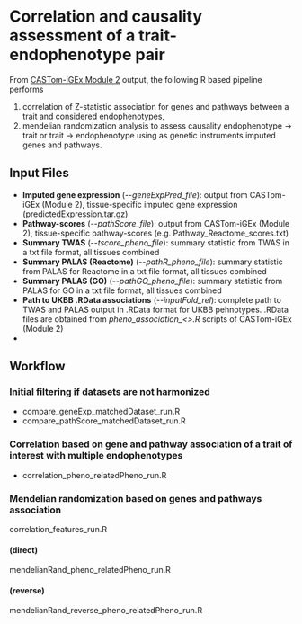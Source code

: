 # Correlation and causality assessment of a trait-endophenotype pair
From [CASTom-iGEx Module 2](https://gitlab.mpcdf.mpg.de/luciat/castom-igex/-/tree/master/Software/model_prediction) output, the following R based pipeline performs 
1. correlation of Z-statistic association for genes and pathways between a trait and considered endophenotypes, 
2. mendelian randomization analysis to assess causality endophenotype -> trait or trait -> endophenotype using as genetic instruments imputed genes and pathways.

## Input Files
- **Imputed gene expression** (*--geneExpPred_file*): output from CASTom-iGEx (Module 2), tissue-specific imputed gene expression (predictedExpression.tar.gz)
- **Pathway-scores** (*--pathScore_file*): output from CASTom-iGEx (Module 2), tissue-specific pathway-scores (e.g. Pathway_Reactome_scores.txt)
- **Summary TWAS** (*--tscore_pheno_file*): summary statistic from TWAS in a txt file format, all tissues combined
- **Summary PALAS (Reactome)** (*--pathR_pheno_file*): summary statistic from PALAS for Reactome in a txt file format, all tissues combined
- **Summary PALAS (GO)** (*--pathGO_pheno_file*): summary statistic from PALAS for GO in a txt file format, all tissues combined
- **Path to UKBB .RData associations** (*--inputFold_rel*): complete path to TWAS and PALAS output in .RData format for UKBB pehnotypes. .RData files are obtained from *pheno_association_<>.R* scripts of CASTom-iGEx (Module 2)
- 

## Workflow
### Initial filtering if datasets are not harmonized 

- compare_geneExp_matchedDataset_run.R
- compare_pathScore_matchedDataset_run.R

### Correlation based on gene and pathway association of a trait of interest with multiple endophenotypes 

- correlation_pheno_relatedPheno_run.R

### Mendelian randomization based on genes and pathways association 

correlation_features_run.R

#### (direct)
mendelianRand_pheno_relatedPheno_run.R

#### (reverse)

mendelianRand_reverse_pheno_relatedPheno_run.R


